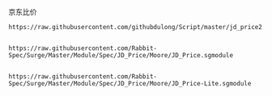 京东比价

    https://raw.githubusercontent.com/githubdulong/Script/master/jd_price2.sgmodule

    
    https://raw.githubusercontent.com/Rabbit-Spec/Surge/Master/Module/Spec/JD_Price/Moore/JD_Price.sgmodule

    
    https://raw.githubusercontent.com/Rabbit-Spec/Surge/Master/Module/Spec/JD_Price/Moore/JD_Price-Lite.sgmodule
